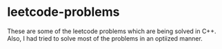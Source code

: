 # leetcode-problems
  These are some of the leetcode problems which are being solved in C++.
  Also, I had tried to solve most of the problems in an optiized manner.
